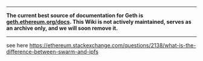 ***

**The current best source of documentation for Geth is [geth.ethereum.org/docs](https://geth.ethereum.org/docs/). This Wiki is not actively maintained, serves as an archive only, and we will soon remove it.**

***

see here https://ethereum.stackexchange.com/questions/2138/what-is-the-difference-between-swarm-and-ipfs
